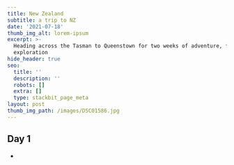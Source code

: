 ```yaml
---
title: New Zealand
subtitle: a trip to NZ
date: '2021-07-18'
thumb_img_alt: lorem-ipsum
excerpt: >-
  Heading across the Tasman to Queenstown for two weeks of adventure, fun, and
  exploration
hide_header: true
seo:
  title: ''
  description: ''
  robots: []
  extra: []
  type: stackbit_page_meta
layout: post
thumb_img_path: /images/DSC01586.jpg
---
```

##

## Day 1

*
